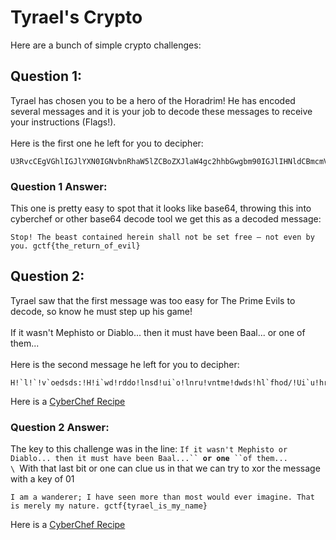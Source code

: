 # Tyrael's Crypto

Here are a bunch of simple crypto challenges:

## Question 1:

Tyrael has chosen you to be a hero of the Horadrim! He has encoded several messages and it is your job to decode these messages to receive your instructions (Flags!). \
\
Here is the first one he left for you to decipher:

```
U3RvcCEgVGhlIGJlYXN0IGNvbnRhaW5lZCBoZXJlaW4gc2hhbGwgbm90IGJlIHNldCBmcmVlIOKAlCBub3QgZXZlbiBieSB5b3UuIGdjdGZ7dGhlX3JldHVybl9vZl9ldmlsfQ==
```

### Question 1 Answer:&#x20;

This one is pretty easy to spot that it looks like base64, throwing this into cyberchef or other base64 decode tool we get this as a decoded message:

```
Stop! The beast contained herein shall not be set free — not even by you. gctf{the_return_of_evil}
```

## Question 2:

Tyrael saw that the first message was too easy for The Prime Evils to decode, so know he must step up his game! \
\
If it wasn't Mephisto or Diablo... then it must have been Baal... or one of them... \
\
Here is the second message he left for you to decipher:

```
H!`l!`!v`oedsds:!H!i`wd!rddo!lnsd!ui`o!lnru!vntme!dwds!hl`fhod/!Ui`u!hr!ldsdmx!lx!o`utsd/!fbugzuxs`dm^hr^lx^o`ld|
```

Here is a [CyberChef Recipe](https://cyberchef.org/#recipe=From\_Base64\('A-Za-z0-9%2B/%3D',true,false\)\&input=VTNSdmNDRWdWR2hsSUdKbFlYTjBJR052Ym5SaGFXNWxaQ0JvWlhKbGFXNGdjMmhoYkd3Z2JtOTBJR0psSUhObGRDQm1jbVZsSU9LQWxDQnViM1FnWlhabGJpQmllU0I1YjNVdUlHZGpkR1o3ZEdobFgzSmxkSFZ5Ymw5dlpsOWxkbWxzZlE9PQ)

### Question 2 Answer:

The key to this challenge was in the line: `If it wasn't Mephisto or Diablo... then it must have been Baal...`` `**`or one`**` ``of them...` \
``\
``With that last bit or one can clue us in that we can try to xor the message with a key of 01

```
I am a wanderer; I have seen more than most would ever imagine. That is merely my nature. gctf{tyrael_is_my_name}
```

Here is a [CyberChef Recipe](https://cyberchef.org/#recipe=XOR\(%7B'option':'Hex','string':'1'%7D,'Standard',false\)\&input=SCFgbCFgIXZgb2Vkc2RzOiFIIWlgd2QhcmRkbyFsbnNkIXVpYG8hbG5ydSF2bnRtZSFkd2RzIWhsYGZob2QvIVVpYHUhaHIhbGRzZG14IWx4IW9gdXRzZC8hZmJ1Z3p1eHNgZG1eaHJebHheb2BsZHw)


